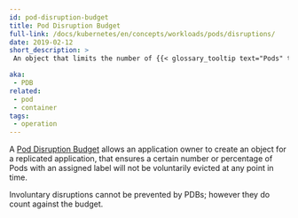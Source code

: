 ```yaml
---
id: pod-disruption-budget
title: Pod Disruption Budget
full-link: /docs/kubernetes/en/concepts/workloads/pods/disruptions/
date: 2019-02-12
short_description: >
 An object that limits the number of {{< glossary_tooltip text="Pods" term_id="pod" >}} of a replicated application, that are down simultaneously from voluntary disruptions.

aka:
 - PDB
related:
 - pod
 - container
tags:
 - operation
---
```


 A [Pod Disruption Budget](/docs/kubernetes/en/concepts/workloads/pods/disruptions/) allows an 
 application owner to create an object for a replicated application, that ensures 
 a certain number or percentage of Pods with an assigned label will not be voluntarily
 evicted at any point in time.

<!--more--> 

Involuntary disruptions cannot be prevented by PDBs; however they 
do count against the budget.
